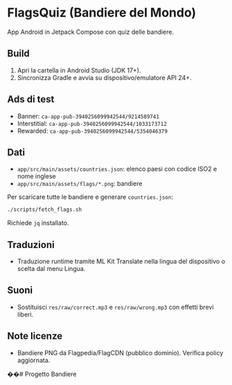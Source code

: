 # FlagsQuiz (Bandiere del Mondo)

App Android in Jetpack Compose con quiz delle bandiere.

## Build

1. Apri la cartella in Android Studio (JDK 17+).
2. Sincronizza Gradle e avvia su dispositivo/emulatore API 24+.

## Ads di test
- Banner: `ca-app-pub-3940256099942544/9214589741`
- Interstitial: `ca-app-pub-3940256099942544/1033173712`
- Rewarded: `ca-app-pub-3940256099942544/5354046379`

## Dati
- `app/src/main/assets/countries.json`: elenco paesi con codice ISO2 e nome inglese
- `app/src/main/assets/flags/*.png`: bandiere

Per scaricare tutte le bandiere e generare `countries.json`:
```bash
./scripts/fetch_flags.sh
```
Richiede `jq` installato.

## Traduzioni
- Traduzione runtime tramite ML Kit Translate nella lingua del dispositivo o scelta dal menu Lingua.

## Suoni
- Sostituisci `res/raw/correct.mp3` e `res/raw/wrong.mp3` con effetti brevi liberi.

## Note licenze
- Bandiere PNG da Flagpedia/FlagCDN (pubblico dominio). Verifica policy aggiornata.

��#   P r o g e t t o   B a n d i e r e 
 
 